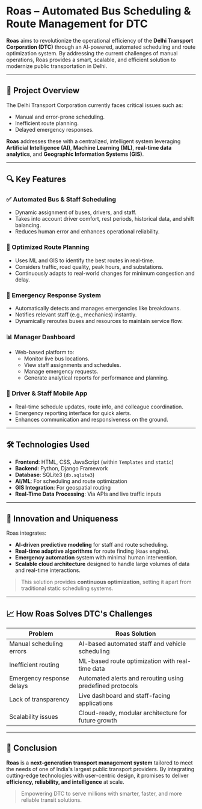 # Roas – Automated Bus Scheduling & Route Management for DTC

**Roas** aims to revolutionize the operational efficiency of the **Delhi Transport Corporation (DTC)** through an AI-powered, automated scheduling and route optimization system. By addressing the current challenges of manual operations, Roas provides a smart, scalable, and efficient solution to modernize public transportation in Delhi.

---

## 🚀 Project Overview

The Delhi Transport Corporation currently faces critical issues such as:
- Manual and error-prone scheduling.
- Inefficient route planning.
- Delayed emergency responses.

**Roas** addresses these with a centralized, intelligent system leveraging **Artificial Intelligence (AI)**, **Machine Learning (ML)**, **real-time data analytics**, and **Geographic Information Systems (GIS)**.

---

## 🔍 Key Features

### ✅ Automated Bus & Staff Scheduling
- Dynamic assignment of buses, drivers, and staff.
- Takes into account driver comfort, rest periods, historical data, and shift balancing.
- Reduces human error and enhances operational reliability.

### 🚏 Optimized Route Planning
- Uses ML and GIS to identify the best routes in real-time.
- Considers traffic, road quality, peak hours, and substations.
- Continuously adapts to real-world changes for minimum congestion and delay.

### 🚨 Emergency Response System
- Automatically detects and manages emergencies like breakdowns.
- Notifies relevant staff (e.g., mechanics) instantly.
- Dynamically reroutes buses and resources to maintain service flow.

### 📊 Manager Dashboard
- Web-based platform to:
  - Monitor live bus locations.
  - View staff assignments and schedules.
  - Manage emergency requests.
  - Generate analytical reports for performance and planning.

### 📱 Driver & Staff Mobile App
- Real-time schedule updates, route info, and colleague coordination.
- Emergency reporting interface for quick alerts.
- Enhances communication and responsiveness on the ground.

---

## 🛠️ Technologies Used

- **Frontend**: HTML, CSS, JavaScript (within `Templates` and `static`)
- **Backend**: Python, Django Framework
- **Database**: SQLite3 (`db.sqlite3`)
- **AI/ML**: For scheduling and route optimization
- **GIS Integration**: For geospatial routing
- **Real-Time Data Processing**: Via APIs and live traffic inputs

---

## 🧠 Innovation and Uniqueness

Roas integrates:
- **AI-driven predictive modeling** for staff and route scheduling.
- **Real-time adaptive algorithms** for route finding (`Raas` engine).
- **Emergency automation** system with minimal human intervention.
- **Scalable cloud architecture** designed to handle large volumes of data and real-time interactions.

> This solution provides **continuous optimization**, setting it apart from traditional static scheduling systems.

---

## 📈 How Roas Solves DTC's Challenges

| Problem                         | Roas Solution                                                                 |
|----------------------------------|-------------------------------------------------------------------------------|
| Manual scheduling errors        | AI-based automated staff and vehicle scheduling                              |
| Inefficient routing             | ML-based route optimization with real-time data                              |
| Emergency response delays       | Automated alerts and rerouting using predefined protocols                    |
| Lack of transparency            | Live dashboard and staff-facing applications                                 |
| Scalability issues              | Cloud-ready, modular architecture for future growth                          |

---

## 📢 Conclusion

**Roas** is a **next-generation transport management system** tailored to meet the needs of one of India's largest public transport providers. By integrating cutting-edge technologies with user-centric design, it promises to deliver **efficiency, reliability, and intelligence** at scale.

> Empowering DTC to serve millions with smarter, faster, and more reliable transit solutions.
